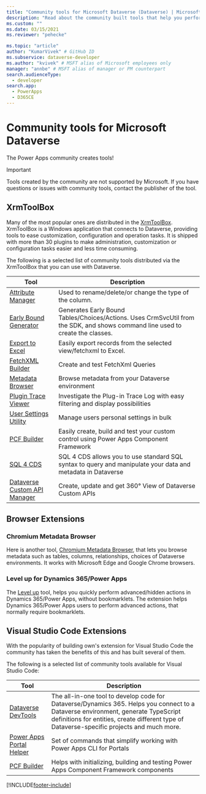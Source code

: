 ```yaml
---
title: "Community tools for Microsoft Dataverse (Dataverse) | Microsoft Docs" # Intent and product brand in a unique string of 43-59 chars including spaces
description: "Read about the community built tools that help you perform various tasks with Microsoft Dataverse." # 115-145 characters including spaces. This abstract displays in the search result.
ms.custom: ""
ms.date: 03/15/2021
ms.reviewer: "pehecke"

ms.topic: "article"
author: "KumarVivek" # GitHub ID
ms.subservice: dataverse-developer
ms.author: "kvivek" # MSFT alias of Microsoft employees only
manager: "annbe" # MSFT alias of manager or PM counterpart
search.audienceType: 
  - developer
search.app: 
  - PowerApps
  - D365CE
---
```

# Community tools for Microsoft Dataverse


The Power Apps community creates tools! 

> [!IMPORTANT]
> Tools created by the community are not supported by Microsoft. If you have questions or issues with community tools, contact the publisher of the tool.

## XrmToolBox

Many of the most popular ones are distributed in the [XrmToolBox](https://www.xrmtoolbox.com/). XrmToolBox is a Windows application that connects to Dataverse, providing tools to ease customization, configuration and operation tasks. It is shipped with more than 30 plugins to make administration, customization or configuration tasks easier and less time consuming. 


The following is a selected list of community tools distributed via the XrmToolBox that you can use with Dataverse.

|Tool  |Description  |
|---------|---------|
|[Attribute Manager](https://www.xrmtoolbox.com/plugins/DLaB.Xrm.AttributeManager/)|Used to rename/delete/or change the type of the column.|
|[Early Bound Generator](https://www.xrmtoolbox.com/plugins/DLaB.Xrm.EarlyBoundGenerator/)|Generates Early Bound Tables/Choices/Actions. Uses CrmSvcUtil from the SDK, and shows command line used to create the classes.|
|[Export to Excel](https://www.xrmtoolbox.com/plugins/Ryr.XrmToolBox.ExportToExcel/)|Easily export records from the selected view/fetchxml to Excel.|
|[FetchXML Builder](https://fetchxmlbuilder.com/)|Create and test FetchXml Queries|
|[Metadata Browser](https://www.xrmtoolbox.com/plugins/MsCrmTools.MetadataBrowser/)|Browse metadata from your Dataverse environment|
|[Plugin Trace Viewer](https://jonasr.app/ptv/)|Investigate the Plug-in Trace Log with easy filtering and display possibilities|
|[User Settings Utility](https://www.xrmtoolbox.com/plugins/MsCrmTools.UserSettingsUtility/)|Manage users personal settings in bulk|
|[PCF Builder](https://www.xrmtoolbox.com/plugins/Maverick.PCF.Builder/)|Easily create, build and test your custom control using Power Apps Component Framework|
|[SQL 4 CDS](https://www.xrmtoolbox.com/plugins/MarkMpn.SQL4CDS/)|SQL 4 CDS allows you to use standard SQL syntax to query and manipulate your data and metadata in Dataverse|
|[Dataverse Custom API Manager](https://www.xrmtoolbox.com/plugins/XTB.CustomApiManager/)|Create, update and get 360° View of Dataverse Custom APIs|

## Browser Extensions

### Chromium Metadata Browser

Here is another tool, [Chromium Metadata Browser](https://pascalcase.com/Home/Metadata), that lets you browse metadata such as tables, columns, relationships, choices of Dataverse environments. It works with Microsoft Edge and Google Chrome browsers. 

### Level up for Dynamics 365/Power Apps

The [Level up](https://chrome.google.com/webstore/detail/level-up-for-dynamics-365/bjnkkhimoaclnddigpphpgkfgeggokam) tool, helps you quickly perform advanced/hidden actions in Dynamics 365/Power Apps, without bookmarklets. The extension helps Dynamics 365/Power Apps users to perform advanced actions, that normally require bookmarklets.

## Visual Studio Code Extensions

With the popularity of building own's extension for Visual Studio Code the community has taken the benefits of this and has built several of them.

The following is a selected list of community tools available for Visual Studio Code:

|Tool  |Description  |
|---------|---------|
|[Dataverse DevTools](https://marketplace.visualstudio.com/items?itemName=danish-naglekar.dataverse-devtools)|The all-in-one tool to develop code for Dataverse/Dynamics 365. Helps you connect to a Dataverse environment, generate TypeScript definitions for entities, create different type of Dataverse-specific projects and much more.|
|[Power Apps Portal Helper](https://marketplace.visualstudio.com/items?itemName=oleksandr-olashyn.portal-helper-vscode)|Set of commands that simplify working with Power Apps CLI for Portals|
|[PCF Builder](https://marketplace.visualstudio.com/items?itemName=danish-naglekar.pcf-builder)|Helps with initializing, building and testing Power Apps Component Framework components|


[!INCLUDE[footer-include](../../includes/footer-banner.md)]
